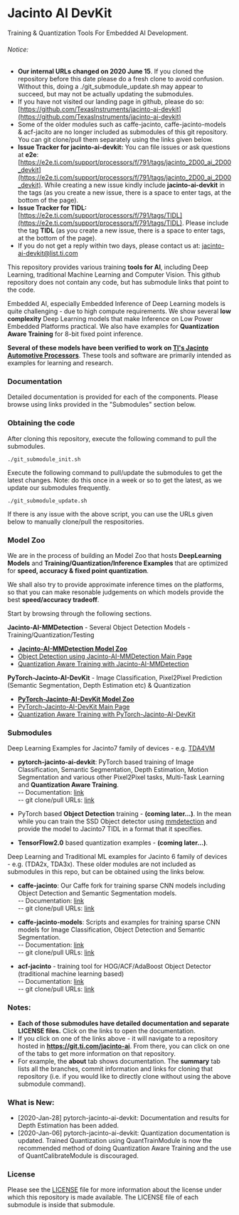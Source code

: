# Jacinto AI DevKit
Training & Quantization Tools For Embedded AI Development.

###### Notice: 
- **Our internal URLs changed on 2020 June 15**. If you cloned the repository before this date please do a fresh clone to avoid confusion. Without this, doing a ./git_submodule_update.sh may appear to succeed, but may not be actually updating the submodules.
- If you have not visited our landing page in github, please do so: [https://github.com/TexasInstruments/jacinto-ai-devkit](https://github.com/TexasInstruments/jacinto-ai-devkit)
- Some of the older modules such as caffe-jacinto, caffe-jacinto-models & acf-jacito are no longer included as submodules of this git repository. You can git clone/pull them separately using the links given below.
- **Issue Tracker for jacinto-ai-devkit:** You can file issues or ask questions at **e2e**: [https://e2e.ti.com/support/processors/f/791/tags/jacinto_2D00_ai_2D00_devkit](https://e2e.ti.com/support/processors/f/791/tags/jacinto_2D00_ai_2D00_devkit). While creating a new issue kindly include **jacinto-ai-devkit** in the tags (as you create a new issue, there is a space to enter tags, at the bottom of the page). 
- **Issue Tracker for TIDL:** [https://e2e.ti.com/support/processors/f/791/tags/TIDL](https://e2e.ti.com/support/processors/f/791/tags/TIDL). Please include the tag **TIDL** (as you create a new issue, there is a space to enter tags, at the bottom of the page). 
- If you do not get a reply within two days, please contact us at: jacinto-ai-devkit@list.ti.com

This repository provides various training **tools for AI**, including Deep Learning, traditional Machine Learning and Computer Vision. This github repository does not contain any code, but has submodule links that point to the code. 

Embedded AI, especially Embedded Inference of Deep Learning models is quite challenging - due to high compute requirements. We show several **low complexity** Deep Learning models that make  Inference on Low Power Embedded Platforms practical. We also have examples for **Quantization Aware Training** for 8-bit fixed point inference.

**Several of these models have been verified to work on [TI's Jacinto Automotive Processors](http://www.ti.com/processors/automotive-processors/tdax-adas-socs/overview.html)**. These tools and software are primarily intended as examples for learning and research.  

### Documentation
Detailed documentation is provided for each of the components. Please browse using links provided in the "Submodules" section below.

### Obtaining the code
After cloning this repository, execute the following command to pull the submodules.
```
./git_submodule_init.sh
```
Execute the following command to pull/update the submodules to get the latest changes. Note: do this once in a week or so to get the latest, as we update our submodules frequently.
```
./git_submodule_update.sh
```
If there is any issue with the above script, you can use the URLs given below to manually clone/pull the respositories.


### Model Zoo

We are in the process of building an Model Zoo that hosts **DeepLearning Models** and **Training/Quantization/Inference Examples** that are optimized for **speed, accuracy & fixed point quantization**. 

We shall also try to provide approximate inference times on the platforms, so that you can make resonable judgements on which models provide the best **speed/accuracy tradeoff**. 

Start by browsing through the following sections.

**Jacinto-AI-MMDetection** - Several Object Detection Models - Training/Quantization/Testing
- [**Jacinto-AI-MMDetection Model Zoo**](https://bitbucket.itg.ti.com/projects/JACINTO-AI/repos/pytorch-mmdetection/browse/docs/jacinto_ai/jacinto_ai_object_detection_model_zoo.md)
- [Object Detection using Jacinto-AI-MMDetection Main Page](https://bitbucket.itg.ti.com/projects/JACINTO-AI/repos/pytorch-mmdetection/browse)
- [Quantization Aware Training with Jacinto-AI-MMDetection](https://bitbucket.itg.ti.com/projects/JACINTO-AI/repos/pytorch-mmdetection/browse/docs/jacinto_ai/quantization_aware_training.md)

**PyTorch-Jacinto-AI-DevKit** - Image Classification, Pixel2Pixel Prediction (Semantic Segmentation, Depth Estimation etc) & Quantization
- [**PyTorch-Jacinto-AI-DevKit Model Zoo**](https://bitbucket.itg.ti.com/projects/JACINTO-AI/repos/pytorch-jacinto-ai-devkit/browse/docs/Semantic_Segmentation.md)
- [PyTorch-Jacinto-AI-DevKit Main Page](https://bitbucket.itg.ti.com/projects/JACINTO-AI/repos/pytorch-jacinto-ai-devkit/browse/)
- [Quantization Aware Training with PyTorch-Jacinto-AI-DevKit](https://bitbucket.itg.ti.com/projects/JACINTO-AI/repos/pytorch-jacinto-ai-devkit/browse/docs/Quantization.md)

### Submodules

Deep Learning Examples for Jacinto7 family of devices - e.g. [TDA4VM](http://www.ti.com/product/TDA4VM)<br>
- **pytorch-jacinto-ai-devkit**: PyTorch based training of Image Classification, Semantic Segmentation, Depth Estimation, Motion Segmentation and various other Pixel2Pixel tasks, Multi-Task Learning and **Quantization Aware Training**.<br>
-- Documentation: [link](https://git.ti.com/cgit/jacinto-ai/pytorch-jacinto-ai-devkit/about/)<br>
-- git clone/pull URLs: [link](https://git.ti.com/cgit/jacinto-ai/pytorch-jacinto-ai-devkit/)<br>

- PyTorch based **Object Detection** training - **(coming later...)**. In the mean while you can train the SSD Object detector using [mmdetection](https://github.com/open-mmlab/mmdetection) and provide the model to Jacinto7 TIDL in a format that it specifies.<br>
- **TensorFlow2.0** based quantization examples - **(coming later...)**.<br>

Deep Learning and Traditional ML examples for Jacinto 6 family of devices - e.g. (TDA2x, TDA3x). These older modules are not included as submodules in this repo, but can be obtained using the links below.<br>
- **caffe-jacinto**: Our Caffe fork for training sparse CNN models including Object Detection and Semantic Segmentation models.<br>
-- Documentation: [link](https://git.ti.com/cgit/jacinto-ai/caffe-jacinto/about/)<br>
-- git clone/pull URLs: [link](https://git.ti.com/cgit/jacinto-ai/caffe-jacinto/)<br>

- **caffe-jacinto-models**: Scripts and examples for training sparse CNN models for Image Classification, Object Detection and Semantic Segmentation.<br>
-- Documentation: [link](https://git.ti.com/cgit/jacinto-ai/caffe-jacinto-models/about/)<br>
-- git clone/pull URLs: [link](https://git.ti.com/cgit/jacinto-ai/caffe-jacinto-models/)<br>

- **acf-jacinto** - training tool for HOG/ACF/AdaBoost Object Detector (traditional machine learning based)<br>
-- Documentation: [link](https://git.ti.com/cgit/jacinto-ai/acf-jacinto/about/)<br>
-- git clone/pull URLs: [link](https://git.ti.com/cgit/jacinto-ai/acf-jacinto/)<br>


### Notes: 
- **Each of those submodules have detailed documentation and separate LICENSE files.** Click on the links to open the documentation. 
- If you click on one of the links above - it will navigate to a repository hosted in **https://git.ti.com/jacinto-ai**. From there, you can click on one of the tabs to get more information on that repository. 
- For example, the **about** tab shows documentation. The **summary** tab lists all the branches, commit information and links for cloning that repository (i.e. if you would like to directly clone without using the above submodule command).


### What is New: 
- [2020-Jan-28] pytorch-jacinto-ai-devkit: Documentation and results for Depth Estimation has been added.<br>
- [2020-Jan-06] pytorch-jacinto-ai-devkit: Quantization documentation is updated. Trained Quantization using QuantTrainModule is now the recommended method of doing Quantization Aware Training and the use of QuantCalibrateModule is discouraged.


### License

Please see the [LICENSE](./LICENSE) file for more information about the license under which this repository is made available. The LICENSE file of each submodule is inside that submodule.